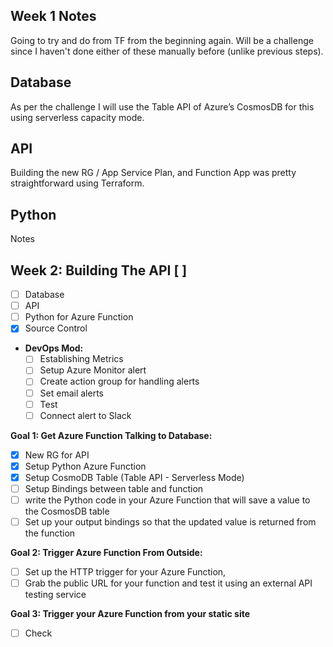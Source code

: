 ## Week 1 Notes

Going to try and do from TF from the beginning again. Will be a challenge since I haven't done either of these manually before (unlike previous steps). 

## Database

As per the challenge I will use the Table API of Azure’s CosmosDB for this using serverless capacity mode. 

## API

Building the new RG / App Service Plan, and Function App was pretty straightforward using Terraform. 

## Python

Notes


## Week 2: Building The API [ ]
  - [ ] Database
  - [ ] API
  - [ ] Python for Azure Function
  - [X] Source Control

  * **DevOps Mod:**
    - [ ] Establishing Metrics
    - [ ] Setup Azure Monitor alert
    - [ ] Create action group for handling alerts
    - [ ] Set email alerts
    - [ ] Test
    - [ ] Connect alert to Slack

**Goal 1: Get Azure Function Talking to Database:**
  - [X] New RG for API 
  - [X] Setup Python Azure Function
  - [X] Setup CosmoDB Table (Table API - Serverless Mode)
  - [ ] Setup Bindings between table and function
  - [ ] write the Python code in your Azure Function that will save a value to the CosmosDB table
  - [ ] Set up your output bindings so that the updated value is returned from the function
	
**Goal 2: Trigger Azure Function From Outside:**
  - [ ] Set up the HTTP trigger for your Azure
	Function, 
  - [ ] Grab the public URL for your function and test it using
	an external API testing service
	
**Goal 3: Trigger your Azure Function from your static site**
  - [ ] Check 